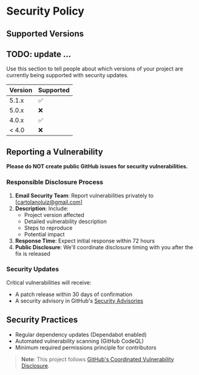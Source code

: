 # Security Policy

## Supported Versions
## TODO: update ...
Use this section to tell people about which versions of your project are
currently being supported with security updates.

| Version | Supported          |
| ------- | ------------------ |
| 5.1.x   | :white_check_mark: |
| 5.0.x   | :x:                |
| 4.0.x   | :white_check_mark: |
| < 4.0   | :x:                |

## Reporting a Vulnerability

**Please do NOT create public GitHub issues for security vulnerabilities.**

### Responsible Disclosure Process
1. **Email Security Team**: Report vulnerabilities privately to [cartolanoluiz@gmail.com]
2. **Description**: Include:
   - Project version affected
   - Detailed vulnerability description
   - Steps to reproduce
   - Potential impact
3. **Response Time**: Expect initial response within 72 hours
4. **Public Disclosure**: We'll coordinate disclosure timing with you after the fix is released

### Security Updates
Critical vulnerabilities will receive:
- A patch release within 30 days of confirmation
- A security advisory in GitHub's [Security Advisories](https://github.com/luizcartolano/suguru-ga/security/advisories)

## Security Practices
- Regular dependency updates (Dependabot enabled)
- Automated vulnerability scanning (GitHub CodeQL)
- Minimum required permissions principle for contributors

> **Note**: This project follows [GitHub's Coordinated Vulnerability Disclosure](https://docs.github.com/en/code-security/security-advisories/guidance-on-reporting-and-writing/about-coordinated-disclosure-of-security-vulnerabilities).
